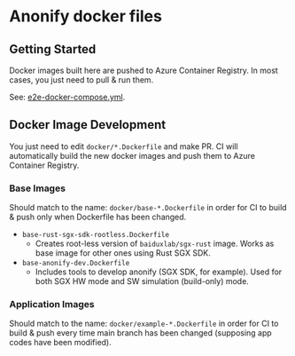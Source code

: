 # Anonify docker files

## Getting Started

Docker images built here are pushed to Azure Container Registry.
In most cases, you just need to pull & run them.

See: [e2e-docker-compose.yml](https://github.com/LayerXcom/anonify/blob/main/e2e-docker-compose.yml).

## Docker Image Development

You just need to edit `docker/*.Dockerfile` and make PR.
CI will automatically build the new docker images and push them to Azure Container Registry.

### Base Images

Should match to the name: `docker/base-*.Dockerfile` in order for CI to build & push only when Dockerfile has been changed.

- `base-rust-sgx-sdk-rootless.Dockerfile`
  - Creates root-less version of `baiduxlab/sgx-rust` image. Works as base image for other ones using Rust SGX SDK.
- `base-anonify-dev.Dockerfile`
  - Includes tools to develop anonify (SGX SDK, for example). Used for both SGX HW mode and SW simulation (build-only) mode.

### Application Images

Should match to the name: `docker/example-*.Dockerfile` in order for CI to build & push every time main branch has been changed (supposing app codes have been modified).
